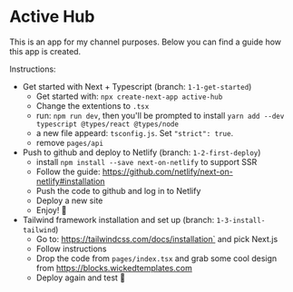 # Active Hub

This is an app for my channel purposes.
Below you can find a guide how this app is created.

Instructions:

- Get started with Next + Typescript (branch: `1-1-get-started`)
  - Get started with: `npx create-next-app active-hub`
  - Change the extentions to `.tsx`
  - run: `npm run dev`, then you'll be prompted to install `yarn add --dev typescript @types/react @types/node`
  - a new file appeard: `tsconfig.js`. Set `"strict": true`.
  - remove `pages/api`
- Push to github and deploy to Netlify (branch: `1-2-first-deploy`)
  - install `npm install --save next-on-netlify` to support SSR
  - Follow the guide: https://github.com/netlify/next-on-netlify#installation
  - Push the code to github and log in to Netlify
  - Deploy a new site
  - Enjoy! 🎸
- Tailwind framework installation and set up (branch: `1-3-install-tailwind`)
  - Go to: https://tailwindcss.com/docs/installation` and pick Next.js
  - Follow instructions
  - Drop the code from `pages/index.tsx` and grab some cool design from https://blocks.wickedtemplates.com
  - Deploy again and test 🧐
